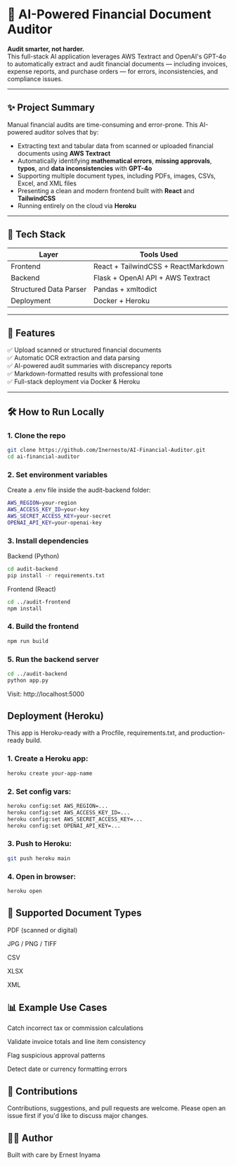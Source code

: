 # 🧾 AI-Powered Financial Document Auditor

**Audit smarter, not harder.**  
This full-stack AI application leverages AWS Textract and OpenAI's GPT-4o to automatically extract and audit financial documents — including invoices, expense reports, and purchase orders — for errors, inconsistencies, and compliance issues.

---

## ✨ Project Summary

Manual financial audits are time-consuming and error-prone. This AI-powered auditor solves that by:
- Extracting text and tabular data from scanned or uploaded financial documents using **AWS Textract**
- Automatically identifying **mathematical errors**, **missing approvals**, **typos**, and **data inconsistencies** with **GPT-4o**
- Supporting multiple document types, including PDFs, images, CSVs, Excel, and XML files
- Presenting a clean and modern frontend built with **React** and **TailwindCSS**
- Running entirely on the cloud via **Heroku**

---

## 📁 Tech Stack

| Layer       | Tools Used                              |
|-------------|------------------------------------------|
| Frontend    | React + TailwindCSS + ReactMarkdown      |
| Backend     | Flask + OpenAI API + AWS Textract        |
| Structured Data Parser | Pandas + xmltodict            |
| Deployment  | Docker + Heroku                          |

---

## 🚀 Features

✅ Upload scanned or structured financial documents  
✅ Automatic OCR extraction and data parsing  
✅ AI-powered audit summaries with discrepancy reports  
✅ Markdown-formatted results with professional tone  
✅ Full-stack deployment via Docker & Heroku

---

## 🛠️ How to Run Locally

### 1. Clone the repo
```bash
git clone https://github.com/Inernesto/AI-Financial-Auditor.git
cd ai-financial-auditor
```
### 2. Set environment variables
Create a .env file inside the audit-backend folder:
```bash
AWS_REGION=your-region
AWS_ACCESS_KEY_ID=your-key
AWS_SECRET_ACCESS_KEY=your-secret
OPENAI_API_KEY=your-openai-key
```
### 3. Install dependencies
Backend (Python)
```bash
cd audit-backend
pip install -r requirements.txt
```
Frontend (React)
```bash
cd ../audit-frontend
npm install
```
### 4. Build the frontend
```bash
npm run build
```
### 5. Run the backend server
```bash
cd ../audit-backend
python app.py
```
Visit: http://localhost:5000

## Deployment (Heroku)
This app is Heroku-ready with a Procfile, requirements.txt, and production-ready build.

### 1. Create a Heroku app:
```bash
heroku create your-app-name
```
### 2. Set config vars:
```bash
heroku config:set AWS_REGION=...
heroku config:set AWS_ACCESS_KEY_ID=...
heroku config:set AWS_SECRET_ACCESS_KEY=...
heroku config:set OPENAI_API_KEY=...
```
### 3. Push to Heroku:
```bash
git push heroku main
```
### 4. Open in browser:
```bash
heroku open
```
## 📄 Supported Document Types
PDF (scanned or digital)

JPG / PNG / TIFF

CSV

XLSX

XML

## 📊 Example Use Cases
Catch incorrect tax or commission calculations

Validate invoice totals and line item consistency

Flag suspicious approval patterns

Detect date or currency formatting errors

## 🤝 Contributions
Contributions, suggestions, and pull requests are welcome. Please open an issue first if you'd like to discuss major changes.

## 👨‍💻 Author
Built with care by Ernest Inyama
